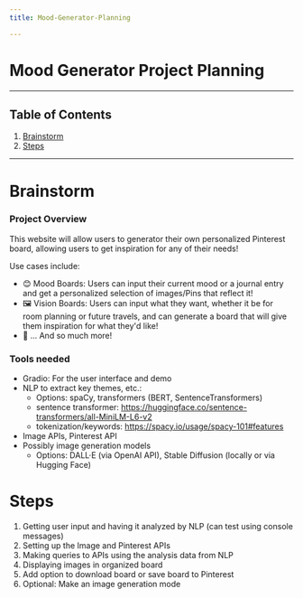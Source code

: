 ```yaml
---
title: Mood-Generator-Planning

---
```


# Mood Generator Project Planning

---
## Table of Contents

1. [Brainstorm](#Brainstorm)
2. [Steps](#Steps)
---
# Brainstorm

### Project Overview
This website will allow users to generator their own personalized Pinterest board, allowing users to get inspiration for any of their needs!

Use cases include:
- 😊 Mood Boards: Users can input their current mood or a journal entry and get a personalized selection of images/Pins that reflect it!
- 🖼️ Vision Boards: Users can input what they want, whether it be for room planning or future travels, and can generate a board that will give them inspiration for what they'd like!
- 💭 ... And so much more!

### Tools needed
- Gradio: For the user interface and demo
- NLP to extract key themes, etc.:
    - Options: spaCy, transformers (BERT, SentenceTransformers)
    - sentence transformer: https://huggingface.co/sentence-transformers/all-MiniLM-L6-v2
    - tokenization/keywords: https://spacy.io/usage/spacy-101#features
- Image APIs, Pinterest API
- Possibly image generation models
    - Options: DALL·E (via OpenAI API), Stable Diffusion (locally or via Hugging Face)

# Steps
1. Getting user input and having it analyzed by NLP (can test using console messages)
2. Setting up the Image and Pinterest APIs
3. Making queries to APIs using the analysis data from NLP
4. Displaying images in organized board
5. Add option to download board or save board to Pinterest
6. Optional: Make an image generation mode
